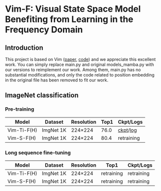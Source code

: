 # Vim-F: Visual State Space Model Benefiting from Learning in the Frequency Domain

## Introduction

This project is based on  Vim ([paper](https://arxiv.org/abs/2401.09417), [code](https://github.com/hustvl/Vim)) and we appreciate this excellent work. You can simply replace main.py and original models_mamba.py with our versions to reimplement our work. Among them, main.py has no substantial modifications, and only the code related to position embedding in the original file has been removed to fit our work.


## ImageNet classification
### Pre-training
| Model       | Dataset   | Resolution | Top1 | Ckpt/Logs                                                    |
| ----------- | --------- | ---------- | ---- | ------------------------------------------------------------ |
| Vim-Ti-F(H) | ImgNet 1K | 224×224    | 76.0 | [ckpt](https://github.com/yws-wxs/Vim-F/releases/download/v1.0.0.1/checkpoint.pth)/[log](https://github.com/yws-wxs/Vim-F/releases/download/v1.0.0.1/log.txt) |                                                      |
| Vim-S-F(H)  | ImgNet 1K | 224×224    | 80.4 | retraining                                                   |


### Long sequence fine-tuning
| Model       | Dataset   | Resolution | Top1 | Ckpt/Logs                                                    |
| ----------- | --------- | ---------- | ---- | ------------------------------------------------------------ |
| Vim-Ti-F(H) | ImgNet 1K | 224×224    | retraining | retraining                                             |
| Vim-S-F(H)  | ImgNet 1K | 224×224    | retraining | retraining                                             |

